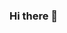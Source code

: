 ### Hi there 👋

<!--
**omrisolomon12/OmriSolomon12** is a ✨ _special_ ✨ repository because its `README.md` (this file) appears on your GitHub profile.

Here are some ideas to get you started:

- 🔭 I’m currently working on detect and classify objects in Cognata simulation videos and get a mAP calculation using the ground truth data and the detection data.

Hey. 
Real-Time Object detection (YOLOv5) on Cognata simulation videos. Extracting the ground truth data from Cognata simulator. Extracting the detection results. Calculating mean Average Precision using the detection results and the ground truth data.
Trained the network on simulation data of traffic lights and did the detection ( on the weights of the simulation traning ) and secceded to detect real trafic lights.
Showed we can train on simulation data and can detect real life objects.

Please open the Conclusions explained.pptx for more details








-->


